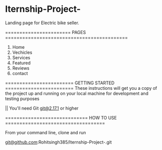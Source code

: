 # Iternship-Project-
Landing page for Electric bike seller.

======================= PAGES ===========================================

1) Home
2) Vechicles
3) Services
4) Featured
5) Reviews
6) contact

======================== GETTING STARTED ========================
These instructions will get you a copy of the project up and running on your local machine for development and testing purposes

|| You'll need Git
    git@2.17.1 or higher

============================= HOW TO USE ===================================

From your command line, clone and run

git@github.com:Rohitsingh385/Iternship-Project-.git

